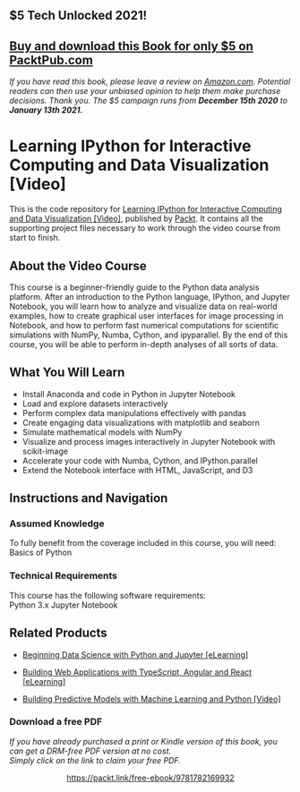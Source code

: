 ## $5 Tech Unlocked 2021!
[Buy and download this Book for only $5 on PacktPub.com](https://www.packtpub.com/product/learning-ipython-for-interactive-computing-and-data-visualization/9781782169932)
-----
*If you have read this book, please leave a review on [Amazon.com](https://www.amazon.com/gp/product/1782169938).     Potential readers can then use your unbiased opinion to help them make purchase decisions. Thank you. The $5 campaign         runs from __December 15th 2020__ to __January 13th 2021.__*

# Learning IPython for Interactive Computing and Data Visualization [Video]
This is the code repository for [Learning IPython for Interactive Computing and Data Visualization [Video]](https://www.packtpub.com/big-data-and-business-intelligence/learning-ipython-interactive-computing-and-data-visualization-vid?utm_source=github&utm_medium=repository&utm_campaign=9781789805277), published by [Packt](https://www.packtpub.com/?utm_source=github). It contains all the supporting project files necessary to work through the video course from start to finish.
## About the Video Course
This course is a beginner-friendly guide to the Python data analysis platform. After an introduction to the Python language, IPython, and Jupyter Notebook, you will learn how to analyze and visualize data on real-world examples, how to create graphical user interfaces for image processing in Notebook, and how to perform fast numerical computations for scientific simulations with NumPy, Numba, Cython, and ipyparallel. By the end of this course, you will be able to perform in-depth analyses of all sorts of data.

<H2>What You Will Learn</H2>
<DIV class=book-info-will-learn-text>
<UL>
<LI>Install Anaconda and code in Python in Jupyter Notebook 
<LI>Load and explore datasets interactively&nbsp; 
<LI>Perform complex data manipulations effectively with pandas 
<LI>Create engaging data visualizations with matplotlib and seaborn 
<LI>Simulate mathematical models with NumPy 
<LI>Visualize and process images interactively in Jupyter Notebook with scikit-image 
<LI>Accelerate your code with Numba, Cython, and IPython.parallel&nbsp; 
<LI>Extend the Notebook interface with HTML, JavaScript, and D3 </LI></UL></DIV>

## Instructions and Navigation
### Assumed Knowledge
To fully benefit from the coverage included in this course, you will need:<br/>
Basics of Python
### Technical Requirements
This course has the following software requirements:<br/>
Python 3.x
Jupyter Notebook

## Related Products
* [Beginning Data Science with Python and Jupyter [eLearning]](https://www.packtpub.com/big-data-and-business-intelligence/beginning-data-science-python-and-jupyter-elearning?utm_source=github&utm_medium=repository&utm_campaign=9781789532449)

* [Building Web Applications with TypeScript, Angular and React [eLearning]](https://www.packtpub.com/web-development/building-web-applications-typescript-angular-and-react-elearning?utm_source=github&utm_medium=repository&utm_campaign=9781789340334)

* [Building Predictive Models with Machine Learning and Python [Video]](https://www.packtpub.com/big-data-and-business-intelligence/building-predictive-models-machine-learning-and-python-video?utm_source=github&utm_medium=repository&utm_campaign=9781789132113)

### Download a free PDF

 <i>If you have already purchased a print or Kindle version of this book, you can get a DRM-free PDF version at no cost.<br>Simply click on the link to claim your free PDF.</i>
<p align="center"> <a href="https://packt.link/free-ebook/9781782169932">https://packt.link/free-ebook/9781782169932 </a> </p>